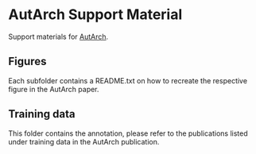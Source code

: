 # AutArch Support Material

Support materials for [AutArch](https://arxiv.org/abs/2311.17978).

## Figures
Each subfolder contains a README.txt on how to recreate the respective figure in the AutArch paper.

## Training data
This folder contains the annotation, please refer to the publications listed under training data in the AutArch publication.
